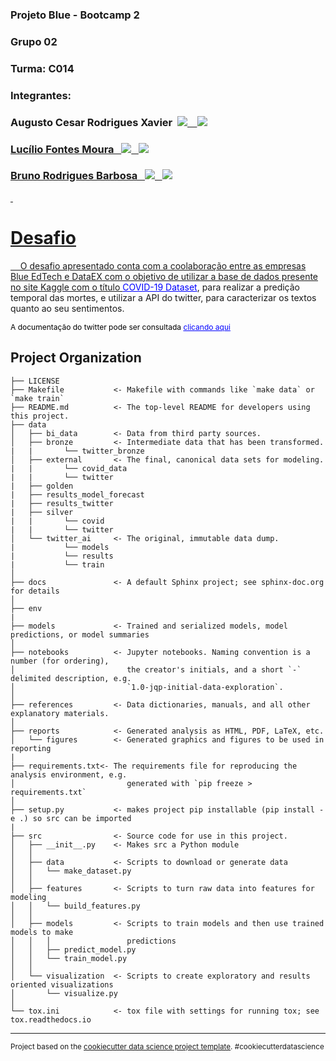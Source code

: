 ### Projeto Blue - Bootcamp 2
### Grupo 02
### Turma: C014
### Integrantes:

<div></div>
<h3>Augusto Cesar Rodrigues Xavier&nbsp;&nbsp<a href = "https://github.com/AugustoCRX" target = "_blank"><img src = "https://img.shields.io/badge/-Github-000?style=flat-square&logo=Github&logoColor=white&link=https://github.com/AugustoCRX" target = "_blank"></img>&nbsp;&nbsp;&nbsp;&nbsp;</a><a href = "https://www.linkedin.com/in/augustocrx/" target = "_blank"><img src = "https://img.shields.io/badge/-LinkedIn-blue?style=flat-square&logo=Linkedin&logoColor=white&link=https://www.linkedin.com/in/augustocrx/" target = "_blank"></img></h3>
        
<h3>Lucílio Fontes Moura&nbsp;&nbsp&nbsp;<a href = "https://github.com/LucilioFM" target = "_blank"><img src = "https://img.shields.io/badge/-Github-000?style=flat-square&logo=Github&logoColor=white&link=https://github.com/AugustoCRX" target = "_blank"></img>&nbsp;&nbsp;&nbsp;</a><a href = "https://www.linkedin.com/in/luciliofm/" target = "_blank"><img src = "https://img.shields.io/badge/-LinkedIn-blue?style=flat-square&logo=Linkedin&logoColor=white&link=https://www.linkedin.com/in/augustocrx/" target = "_blank"></img></h3>

<h3>Bruno Rodrigues Barbosa&nbsp;&nbsp&nbsp;<a href = "https://github.com/brunodatac" target = "_blank"><img src = "https://img.shields.io/badge/-Github-000?style=flat-square&logo=Github&logoColor=white&link=https://github.com/AugustoCRX" target = "_blank"></img>&nbsp;&nbsp;&nbsp;</a><a href = "https://www.linkedin.com/in/bruno-datascience/" target = "_blank"><img src = "https://img.shields.io/badge/-LinkedIn-blue?style=flat-square&logo=Linkedin&logoColor=white&link=https://www.linkedin.com/in/augustocrx/" target = "_blank"></img></h3>


&nbsp;
# Desafio

&nbsp;&nbsp;&nbsp;&nbsp;O desafio apresentado conta com a coolaboração entre as empresas Blue EdTech e DataEX com o objetivo de utilizar a base de dados presente no site Kaggle com o título <a href = 'https://www.kaggle.com/datasets/imdevskp/corona-virus-report?resource=download' target="_blank" style = "color:blue">COVID-19 Dataset</a>, para realizar a predição temporal das mortes, e utilizar a API do twitter, para caracterizar os textos quanto ao seu sentimentos.

<p style = "font-size:12px;color:black">A documentação do twitter pode ser consultada <a href = 'https://developer.twitter.com/en/docs' style = "font-size: 12px;color:blue">clicando aqui</a></p>


Project Organization
------------

    ├── LICENSE
    ├── Makefile           <- Makefile with commands like `make data` or `make train`
    ├── README.md          <- The top-level README for developers using this project.
    ├── data
    │   ├── bi_data        <- Data from third party sources.
    │   ├── bronze         <- Intermediate data that has been transformed.
    |   |       └── twitter_bronze
    │   ├── external       <- The final, canonical data sets for modeling.
    |   |       └── covid_data
    |   |       └── twitter
    |   ├── golden
    |   ├── results_model_forecast
    |   ├── results_twitter
    |   ├── silver
    |   |       └── covid
    |   |       └── twitter
    │   └── twitter_ai     <- The original, immutable data dump.
    |           └── models
    |           └── results
    |           └── train
    │
    ├── docs               <- A default Sphinx project; see sphinx-doc.org for details
    │
    ├── env
    |
    ├── models             <- Trained and serialized models, model predictions, or model summaries
    │
    ├── notebooks          <- Jupyter notebooks. Naming convention is a number (for ordering),
    │                         the creator's initials, and a short `-` delimited description, e.g.
    │                         `1.0-jqp-initial-data-exploration`.
    │
    ├── references         <- Data dictionaries, manuals, and all other explanatory materials.
    │
    ├── reports            <- Generated analysis as HTML, PDF, LaTeX, etc.
    │   └── figures        <- Generated graphics and figures to be used in reporting
    |
    ├── requirements.txt<- The requirements file for reproducing the analysis environment, e.g.
    │                         generated with `pip freeze > requirements.txt`
    │
    ├── setup.py           <- makes project pip installable (pip install -e .) so src can be imported
    |
    ├── src                <- Source code for use in this project.
    │   ├── __init__.py    <- Makes src a Python module
    │   │
    │   ├── data           <- Scripts to download or generate data
    │   │   └── make_dataset.py
    │   │
    │   ├── features       <- Scripts to turn raw data into features for modeling
    │   │   └── build_features.py
    │   │
    │   ├── models         <- Scripts to train models and then use trained models to make
    │   │   │                 predictions
    │   │   ├── predict_model.py
    │   │   └── train_model.py
    │   │
    │   └── visualization  <- Scripts to create exploratory and results oriented visualizations
    │       └── visualize.py
    │
    └── tox.ini            <- tox file with settings for running tox; see tox.readthedocs.io


--------

<p><small>Project based on the <a target="_blank" href="https://drivendata.github.io/cookiecutter-data-science/">cookiecutter data science project template</a>. #cookiecutterdatascience</small></p>
